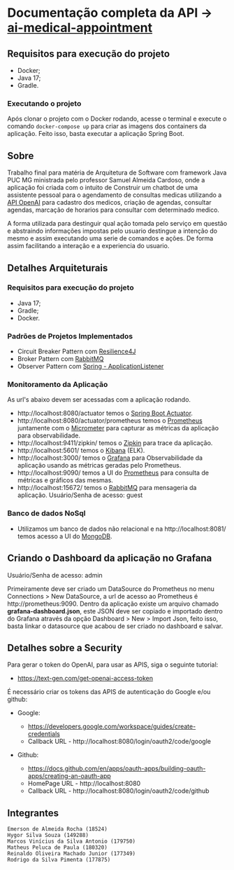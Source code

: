 # Documentação completa da API -> [ai-medical-appointment](http://localhost:8080/swagger-ui/index.html)

## Requisitos para execução do projeto
- Docker;
- Java 17;
- Gradle.

### Executando o projeto 
Após clonar o projeto com o Docker rodando, acesse o terminal e execute o comando `docker-compose up` para criar as imagens dos containers da aplicação.
Feito isso, basta executar a aplicação Spring Boot.

## Sobre

Trabalho final para matéria de Arquitetura de Software com framework Java PUC MG ministrada pelo professor Samuel 
Almeida Cardoso, onde a aplicação foi criada com o intuito 
de Construir um chatbot de uma assistente pessoal para o agendamento de consultas medicas utilizando a [API OpenAI](https://github.com/TheoKanning/openai-java) 
para cadastro dos medicos, criação de agendas, consultar agendas, marcação de horarios
para consultar com determinado medico.

A forma utilizada para destinguir qual ação tomada pelo serviço em questão e abstraindo informações impostas pelo 
usuario destingue a intenção do mesmo e assim executando uma serie de comandos e ações.
De forma assim facilitando a interação e a experiencia do usuario.

## Detalhes Arquiteturais
### Requisitos para execução do projeto

- Java 17;
- Gradle;
- Docker.

### Padrões de Projetos Implementados

- Circuit Breaker Pattern com [Resilience4J](https://resilience4j.readme.io/docs) 
- Broker Pattern com [RabbitMQ](https://www.rabbitmq.com/documentation.html)
- Observer Pattern com [Spring - ApplicationListener](https://docs.spring.io/spring-framework/docs/current/javadoc-api/org/springframework/context/ApplicationListener.html)

### Monitoramento da Aplicação

As url's abaixo devem ser acessadas com a aplicação rodando.

- http://localhost:8080/actuator temos o [Spring Boot Actuator](https://docs.spring.io/spring-boot/docs/current/actuator-api/htmlsingle/).
- http://localhost:8080/actuator/prometheus temos o [Prometheus](https://prometheus.io/) juntamente com o [Micrometer](https://micrometer.io/) para capturar as métricas da aplicação para observabilidade.
- http://localhost:9411/zipkin/ temos o [Zipkin](https://zipkin.io/) para trace da aplicação.
- http://localhost:5601/ temos o [Kibana](https://www.elastic.co/pt/kibana/) (ELK).
- http://localhost:3000/ temos o [Grafana](https://grafana.com/) para Observabilidade da aplicação usando as métricas geradas pelo Prometheus.
- http://localhost:9090/ temos a UI do [Prometheus](https://prometheus.io/) para consulta de métricas e gráficos das mesmas.
- http://localhost:15672/ temos o [RabbitMQ](https://www.rabbitmq.com/documentation.html) para mensageria da aplicação. Usuário/Senha de acesso: guest

### Banco de dados NoSql

- Utilizamos um banco de dados não relacional e na http://localhost:8081/ temos acesso a UI do [MongoDB](https://encr.pw/HXSPS).

## Criando o Dashboard da aplicação no Grafana
Usuário/Senha de acesso: admin

Primeiramente deve ser criado um DataSource do Prometheus no menu Connections > New DataSource, a url de acesso ao Prometheus é http://prometheus:9090.
Dentro da aplicação existe um arquivo chamado <b>grafana-dashboard.json</b>, este JSON deve ser copiado e importado dentro do Grafana através da opção Dashboard > New > Import Json, feito isso,
basta linkar o datasource que acabou de ser criado no dashboard e salvar.

## Detalhes sobre a Security

  Para gerar o token do OpenAI, para usar as APIS, siga o seguinte tutorial:
  - https://text-gen.com/get-openai-access-token

  É necessário criar os tokens das APIS de autenticação do Google e/ou github:
  
  - Google:
    - https://developers.google.com/workspace/guides/create-credentials
    - Callback URL - http://localhost:8080/login/oauth2/code/google

  - Github:
    - https://docs.github.com/en/apps/oauth-apps/building-oauth-apps/creating-an-oauth-app
    - HomePage URL - http://localhost:8080
    - Callback URL - http://localhost:8080/login/oauth2/code/github


## Integrantes

```
Emerson de Almeida Rocha (18524)
Hygor Silva Souza (149288)
Marcos Vinícius da Silva Antonio (179750)
Matheus Peluca de Paula (180320)
Reinaldo Oliveira Machado Junior (177349)
Rodrigo da Silva Pimenta (177875)

```

